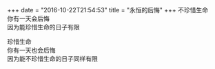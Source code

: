 +++
date = "2016-10-22T21:54:53"
title = "永恒的后悔"
+++
不珍惜生命  
你有一天会后悔  
因为能珍惜生命的日子有限  
  
珍惜生命  
你有一天也会后悔  
因为能不珍惜生命的日子同样有限  